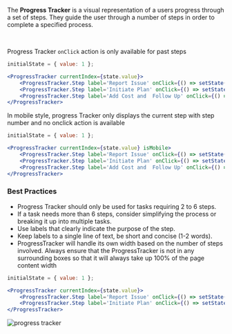 The **Progress Tracker** is a visual representation of a users progress through a set of steps.
They guide the user through a number of steps in order to complete a specified process.

<br />

Progress Tracker `onClick` action is only available for past steps

```jsx
initialState = { value: 1 };

<ProgressTracker currentIndex={state.value}>
    <ProgressTracker.Step label='Report Issue' onClick={() => setState({value:0})}/>
    <ProgressTracker.Step label='Initiate Plan' onClick={() => setState({value:1})}/>
    <ProgressTracker.Step label='Add Cost and  Follow Up' onClick={() => setState({value:2})}/>
</ProgressTracker>
```

In mobile style, progress Tracker only displays the current step with step number and no onclick action is available

```jsx
initialState = { value: 1 };

<ProgressTracker currentIndex={state.value} isMobile>
    <ProgressTracker.Step label='Report Issue' onClick={() => setState({value:0})}/>
    <ProgressTracker.Step label='Initiate Plan' onClick={() => setState({value:1})}/>
    <ProgressTracker.Step label='Add Cost and  Follow Up' onClick={() => setState({value:2})}/>
</ProgressTracker>
```

### Best Practices
* Progress Tracker should only be used for tasks requiring 2 to 6 steps.
* If a task needs more than 6 steps, consider simplifying the process or breaking it up into multiple tasks.
* Use labels that clearly indicate the purpose of the step.
* Keep labels to a single line of text, be short and concise (1-2 words).
* ProgressTracker will handle its own width based on the number of steps involved. Always ensure that the ProgressTracker is not in any surrounding boxes so that it will always take up 100% of the page content width

```jsx
initialState = { value: 1 };

<ProgressTracker currentIndex={state.value}>
    <ProgressTracker.Step label='Report Issue' onClick={() => setState({value:0})}/>
    <ProgressTracker.Step label='Initiate Plan' onClick={() => setState({value:1})}/>
</ProgressTracker>
```

![progress tracker](./image/ProgressTracker.png)
